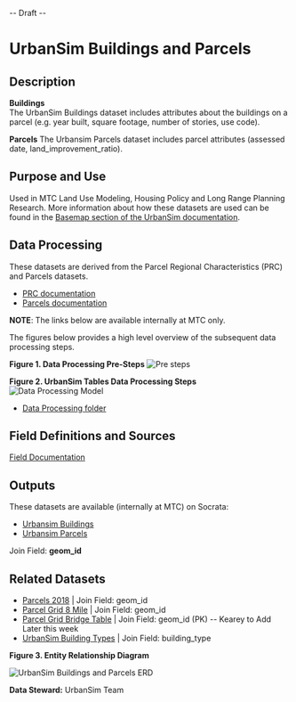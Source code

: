 -- Draft --

# UrbanSim Buildings and Parcels

## Description  

**Buildings**  
The UrbanSim Buildings dataset includes attributes about the buildings on a parcel (e.g. year built, square footage, number of stories, use code).

**Parcels**
The Urbansim Parcels dataset includes parcel attributes (assessed date, land_improvement_ratio).

## Purpose and Use   
Used in MTC Land Use Modeling, Housing Policy and Long Range Planning Research. More information about how these datasets are used can be found in the [Basemap section of the UrbanSim documentation](https://github.com/BayAreaMetro/petrale/blob/master/basemap/basemap_process.md).


## Data Processing   
These datasets are derived from the Parcel Regional Characteristics (PRC) and Parcels datasets.

- [PRC documentation](../land-people-mdm/parcel-characteristics.md)
- [Parcels documentation](../land-people-mdm/parcel-geometry.md)

**NOTE**: The links below are available internally at MTC only.

The figures below provides a high level overview of the subsequent data processing steps. 

**Figure 1. Data Processing Pre-Steps**
![Pre steps](https://www.lucidchart.com/publicSegments/view/986f91cf-cb8b-41d7-ae09-461ba80e3dfc/image.png)


**Figure 2. UrbanSim Tables Data Processing Steps**
![Data Processing Model](https://www.lucidchart.com/publicSegments/view/343a3c5c-af33-4f67-86b0-816a9cecb77c/image.png) 


- [Data Processing folder](https://github.com/BayAreaMetro/BASIS-Data-Processing/tree/master/urbansim/parcels_buildings)


## Field Definitions and Sources

[Field Documentation](https://mtcdrive.app.box.com/file/608892321712)


## Outputs

These datasets are available (internally at MTC) on Socrata:

- [Urbansim Buildings](https://data.bayareametro.gov/Cadastral/UrbanSim-Buildings-2018-v4a/a6kz-45xd)
- [Urbansim Parcels](https://data.bayareametro.gov/Cadastral/UrbanSim-Parcels-2018-v4a/nk3m-k4s8)

Join Field: **geom_id**


## Related Datasets

- [Parcels 2018](https://data.bayareametro.gov/Cadastral/Parcels-2018/qqfm-y9ey) | Join Field: geom_id
- [Parcel Grid 8 Mile](https://data.bayareametro.gov/dataset/Regional-Parcel-Grid-8-Mile/62ya-rtvu) | Join Field: geom_id
- [Parcel Grid Bridge Table]() | Join Field: geom_id (PK) -- Kearey to Add Later this week
- [UrbanSim Building Types](https://data.bayareametro.gov/Equivalencies/UrbanSim-Building-Types/a6fp-zvby) | Join Field: building_type


**Figure 3. Entity Relationship Diagram**

![UrbanSim Buildings and Parcels ERD](https://www.lucidchart.com/publicSegments/view/e4f8e610-8533-4acc-a926-17f34deb5560/image.png)


**Data Steward:** UrbanSim Team
